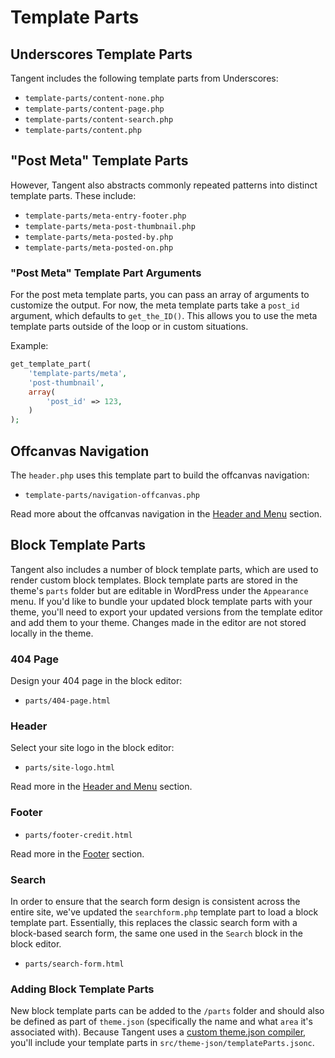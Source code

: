 # Template Parts

## Underscores Template Parts

Tangent includes the following template parts from Underscores:

- `template-parts/content-none.php`
- `template-parts/content-page.php`
- `template-parts/content-search.php`
- `template-parts/content.php`

## "Post Meta" Template Parts

However, Tangent also abstracts commonly repeated patterns into distinct template parts. These include:

- `template-parts/meta-entry-footer.php`
- `template-parts/meta-post-thumbnail.php`
- `template-parts/meta-posted-by.php`
- `template-parts/meta-posted-on.php`

### "Post Meta" Template Part Arguments

For the post meta template parts, you can pass an array of arguments to customize the output. For now, the meta template parts take a `post_id` argument, which defaults to `get_the_ID()`. This allows you to use the meta template parts outside of the loop or in custom situations.

Example: 

```php
get_template_part(
	'template-parts/meta',
	'post-thumbnail',
	array(
		'post_id' => 123,
	)
);
```

## Offcanvas Navigation

The `header.php` uses this template part to build the offcanvas navigation:

- `template-parts/navigation-offcanvas.php`

Read more about the offcanvas navigation in the [Header and Menu](/functions-php/header) section.

## Block Template Parts

Tangent also includes a number of block template parts, which are used to render custom block templates. Block template parts are stored in the theme's `parts` folder but are editable in WordPress under the `Appearance` menu. If you'd like to bundle your updated block template parts with your theme, you'll need to export your updated versions from the template editor and add them to your theme. Changes made in the editor are not stored locally in the theme.

### 404 Page 

Design your 404 page in the block editor:

- `parts/404-page.html`

### Header

Select your site logo in the block editor:

- `parts/site-logo.html`

Read more in the [Header and Menu](/functions-php/header) section.

### Footer

- `parts/footer-credit.html`

Read more in the [Footer](/functions-php/footer) section.

### Search

In order to ensure that the search form design is consistent across the entire site, we've updated the `searchform.php` template part to load a block template part. Essentially, this replaces the classic search form with a block-based search form, the same one used in the `Search` block in the block editor.

- `parts/search-form.html`

### Adding Block Template Parts

New block template parts can be added to the `/parts` folder and should also be defined as part of `theme.json` (specifically the name and what `area` it's associated with). Because Tangent uses a [custom theme.json compiler](/theme-json-scss), you'll include your template parts in `src/theme-json/templateParts.jsonc`.